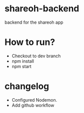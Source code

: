 # shareoh-backend
backend for the shareoh app

# How to run?
- Checkout to dev branch
- npm install
- npm start

# changelog
- Configured Nodemon.
- Add github workflow
